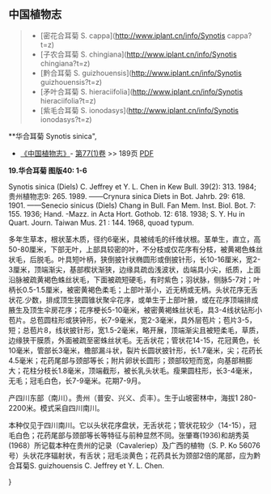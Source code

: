 

## 中国植物志

> * [密花合耳菊  S.  cappa](http://www.iplant.cn/info/Synotis cappa?t=z)
> * [子农合耳菊  S.  chingiana](http://www.iplant.cn/info/Synotis chingiana?t=z)
> * [黔合耳菊  S.  guizhouensis](http://www.iplant.cn/info/Synotis guizhouensis?t=z)
> * [矛叶合耳菊  S.  hieraciifolia](http://www.iplant.cn/info/Synotis hieraciifolia?t=z)
> * [紫毛合耳菊  S.  ionodasys](http://www.iplant.cn/info/Synotis ionodasys?t=z)


**华合耳菊 Synotis sinica",


* [《中国植物志》](http://www.iplant.cn/frps)- [第77(1)卷](http://www.iplant.cn/frps/vol/77(1)) >> 189页 [PDF](http://www.iplant.cn/frps/pdf/77(1)/189.PDF)

**19.华合耳菊 图版40: 1-6**

Synotis sinica (Diels) C. Jeffrey et Y. L. Chen in Kew Bull. 39(2): 313. 1984; 贵州植物志9: 265. 1989. ——Crynura sinica Diets in Bot. Jahrb. 29: 618. 1901. ——Senecio sinicus (Diels) Chang in Bull. Fan Mem. Inst. Biol. Bot. 7: 155. 1936; Hand. -Mazz. in Acta Hort. Gothob. 12: 618. 1938; S. Y. Hu in Quart. Journ. Taiwan Mus. 21 : 144. 1968, quoad typum.

多年生草本，根状茎木质，径约6毫米，具被绒毛的纤维状根。茎单生，直立，高50-80厘米，下部无叶，上部具较密的叶，不分枝或仅花序有分枝，被黄褐色蛛丝状毛，后脱毛。叶具短叶柄，狭倒披针状椭圆形或倒披针形，长10-16厘米，宽2-3厘米，顶端渐尖，基部楔状渐狭，边缘具疏齿浅波状，齿端具小尖，纸质，上面沿脉被疏黄褐色蛛丝状毛，下面被疏短硬毛，有时紫色；羽状脉，侧脉5-7对；叶柄长0.5-1.5厘米，被密黄褐色柔毛；上部叶渐小，近无柄或无柄。头状花序无舌状花.少数，排成顶生狭圆锥状聚伞花序，或单生于上部叶腋，或在花序顶端排成腋生及顶生伞房花序；花序梗长5-10毫米，被密黄褐蛛丝状毛，具3-4线状钻形小苞片。总苞圆柱形或狭钟形，长7-9毫米，宽2-3毫米，具外层苞片；苞片3-5，短；总苞片8，线状披针形，宽1.5-2毫米，略开展，顶端渐尖且被短柔毛，草质，边缘狭干膜质，外面被疏至密蛛丝状毛。无舌状花；管状花14-15，花冠黄色，长10毫米，管部长3毫米，檐部漏斗状，裂片长圆状披针形，长1.7毫米，尖；花药长4.5毫米；花药尾部与颈部等长；附片卵状长圆形；颈部较短而宽，向基部稍膨大；花柱分枝长1.8毫米，顶端截形，被长乳头状毛。瘦果圆柱形，长3-4毫米，无毛；冠毛白色，长7-9毫米。花期7-9月。

产四川东部（南川）。贵州（普安、兴义、贞丰）。生于山坡密林中，海拔1 280-2200米。模式采自四川南川。

本种仅见于四川南川。它以头状花序盘状，无舌状花；管状花较少（14-15），冠毛白色；花药尾部与颈部等长等特征与前种显然不同。张肇骞(1936)和胡秀英(1968）所记载本种在贵州的记录（Cavaleriep）及广西的植物（S. P. Ko 56076号）头状花序辐射状，有舌状；冠毛淡黄色；花药具长为颈部2倍的尾部，应为黔合耳菊S. guizhouensis C. Jeffrey et Y. L. Chen.



}